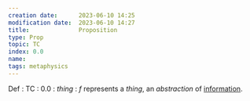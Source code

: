 ```yaml
---
creation date:		2023-06-10 14:25
modification date:	2023-06-10 14:27
title: 				Proposition
type: Prop
topic: TC
index: 0.0
name: 
tags: metaphysics
---
```


Def : TC : 0.0 : $thing$ : $f$ represents a $thing$, an $abstraction$ of [information](https://en.wikipedia.org/wiki/Information).